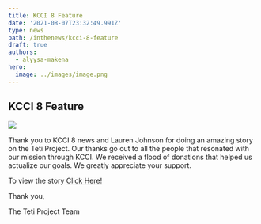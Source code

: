 ```yaml
---
title: KCCI 8 Feature
date: '2021-08-07T23:32:49.991Z'
type: news
path: /inthenews/kcci-8-feature
draft: true
authors:
  - alyysa-makena
hero:
  image: ../images/image.png
---
```

## KCCI 8 Feature

![](http://localhost:8000/static/1b1e678e5d724605f4380576533ff27b/7d5c0/image.png)

Thank you to KCCI 8 news and Lauren Johnson for doing an amazing story on the Teti Project. Our thanks go out to all the people that resonated with our mission through KCCI. We received a flood of donations that helped us actualize our goals. We greatly appreciate your support.

To view the story [Click Here!](https://www.kcci.com/article/central-iowa-teen-to-help-send-feminine-hygiene-products-to-kenya/37237606#)

Thank you, 

The Teti Project Team